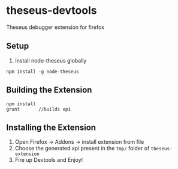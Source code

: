 theseus-devtools
=================

Theseus debugger extension for firefox 

## Setup

1. Install node-theseus globally
```
npm install -g node-theseus
```

## Building the Extension

```
npm install
grunt       //builds xpi
```

## Installing the Extension

1. Open Firefox -> Addons -> install extension from file
2. Choose the generated xpi present in the `tmp/` folder of `theseus-extension`
3. Fire up Devtools and Enjoy!

